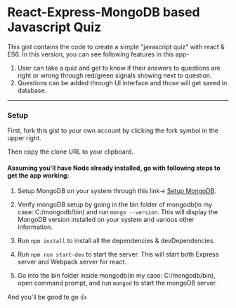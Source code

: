 # React-Express-MongoDB based Javascript Quiz

This gist contains the code to create a simple "javascript quiz" with react & ES6. In this version, you can see following features in this app-

1. User can take a quiz and get to know if their answers to questions are right or wrong through red/green signals showing next to question.
2. Questions can be added through UI interface and those will get saved in database.

----
### Setup

First, fork this gist to your own account by clicking the fork symbol in the upper right.

Then copy the clone URL to your clipboard.

#### Assuming you'll have Node already installed, go with following steps to get the app working:

1. Setup MongoDB on your system through this link-> [Setup MongoDB](https://docs.mongodb.com/manual/installation/).

2. Verify mongoDB setup by going in the bin folder of mongodb(in my case: C:/mongodb/bin) and run `mongo --version`. This will display the MongoDB version installed on your system and various other information.

3. Run `npm install` to install all the dependencies & devDependencies.

4. Run `npm run start-dev` to start the server. This will start both Express server and Webpack server for react.

5. Go into the bin folder inside mongodb(in my case: C:/mongodb/bin), open command prompt, and run `mongod` to start the mongoDB server.

And you'll be good to go :thumbsup:
